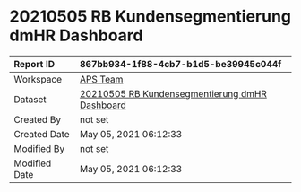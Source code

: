 



# 20210505 RB Kundensegmentierung dmHR Dashboard

|Report ID|867bb934-1f88-4cb7-b1d5-be39945c044f|
| :--- | :--- |
|Workspace|[APS Team](../Workspaces/APS-Team.md)|
|Dataset|[20210505 RB Kundensegmentierung dmHR Dashboard](../Datasets/20210505-RB-Kundensegmentierung-dmHR-Dashboard.md)|
|Created By|not set|
|Created Date|May 05, 2021 06:12:33|
|Modified By|not set|
|Modified Date|May 05, 2021 06:12:33|
